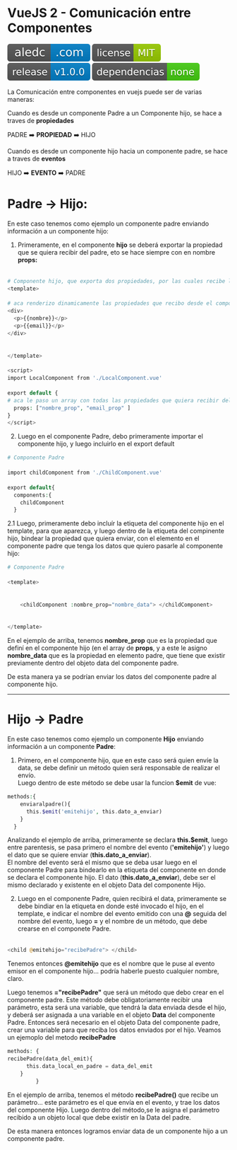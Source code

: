 # VueJS 2 - Comunicación entre Componentes

[![aledc.com](https://github.com/aledc7/Scrum-Certification/blob/master/recursos/aledc.com.svg)](https://aledc.com)
[![License](https://github.com/aledc7/Scrum-Certification/blob/master/recursos/mit-license.svg)](https://aledc.com)
[![GitHub release](https://github.com/aledc7/Scrum-Certification/blob/master/recursos/release.svg)](https://aledc.com)
[![Dependencies](https://github.com/aledc7/Scrum-Certification/blob/master/recursos/dependencias-none.svg)](https://aledc.com)


La Comunicación entre componentes en vuejs puede ser de varias maneras:  


Cuando es desde un componente Padre a un Componente hijo, se hace a traves de __propiedades__  

PADRE :arrow_right: __PROPIEDAD__ :arrow_right: HIJO

Cuando es desde un componente hijo hacia un componente padre, se hace a traves de __eventos__ 

HIJO :arrow_right: __EVENTO__ :arrow_right: PADRE




# Padre -> Hijo:

En este caso tenemos como ejemplo un componente padre enviando información a un componente hijo:


1. Primeramente, en el componente __hijo__ se deberá exportar la propiedad que se quiera recibir del padre, eto se hace siempre con en nombre __props:__   


```php

# Componente hijo, que exporta dos propiedades, por las cuales recibe la data del componente padre.
<template>

# aca renderizo dinamicamente las propiedades que recibo desde el componente padre.  
<div>
  <p>{{nombre}}</p>
  <p>{{email}}</p>  
</div>


</template>

<script>
import LocalComponent from './LocalComponent.vue'

export default {
# aca le paso un array con todas las propiedades que quiera recibir del componente padre.
  props: ["nombre_prop", "email_prop" ]
}
</script>


````


2. Luego en el componente Padre, debo primeramente importar el componente hijo, y luego incluirlo en el export default
```php
# Componente Padre

import childComponent from './ChildComponent.vue'

export default{
  components:{
    childComponent
  }    
````
2.1 Luego, primeramente debo incluír la etiqueta del componente hijo en el template, para que aparezca, y luego dentro de la etiqueta del compinente hijo, bindear la propiedad que quiera enviar, con el elemento en el componente padre que tenga los datos que quiero pasarle al componente hijo:
```php
# Componente Padre

<template>

    
    <childComponent :nombre_prop="nombre_data"> </childComponent>


</template>

````

En el ejemplo de arriba, tenemos __nombre_prop__ que es la propiedad que definí en el componente hijo (en el array de __props__,  y a este le asigno __nombre_data__ que es la propiedad en elemento padre, que tiene que existir previamente dentro del objeto data del componente padre.


De esta manera ya se podrían enviar los datos del componente padre al componente hijo.


________________________________________________________________________________________________________________________

# Hijo -> Padre

En este caso tenemos como ejemplo un componente __Hijo__ enviando información a un componente __Padre__:

1. Primero, en el componente hijo, que en este caso será quien envíe la data, se debe definir un método quien será responsable de realizar el envío.  
Luego dentro de este método se debe usar la funcion __$emit__ de vue:   
```php
methods:{
    enviaralpadre(){
      this.$emit('emitehijo', this.dato_a_enviar)
    }
  }
````
Analizando el ejemplo de arriba, primeramente se declara __this.$emit__, luego entre parentesis, se pasa primero el nombre del evento (__'emitehijo'__) y luego el dato que se quiere enviar (__this.dato_a_enviar__).    
El nombre del evento será el mismo que se deba usar luego en el componente Padre para bindearlo en la etiqueta del componente en donde se declara el componente hijo.
El dato (__this.dato_a_enviar__), debe ser el mismo declarado y existente en el objeto Data del componente Hijo.

2. Luego en el componente Padre, quien recibirá el data, primeramente se debe bindiar en la etiqueta en donde esté invocado el hijo, en el template, e indicar el nombre del evento emitido con una __@__ seguida del nombre del evento, luego __=__ y el nombre de un método, que debe crearse en el componete Padre.

```php

<child @emitehijo="recibePadre"> </child>

````

Tenemos entonces __@emitehijo__  que es el nombre que le puse al evento emisor en el componente hijo... podría haberle puesto cualquier nombre, claro.

Luego tenemos __="recibePadre"__ que será un método que debo crear en el componente padre.
Este método debe obligatoriamente recibir una parámetro, esta será una variable, que tendrá la data enviada desde el hijo, y deberá ser asignada a una variable en el objeto __Data__ del componente Padre. 
  Entonces será necesario en el objeto Data del componente padre, crear una variable para que reciba los datos enviados por el hijo.
Veamos un ejemoplo del metodo __recibePadre__

```php
methods: {
recibePadre(data_del_emit){
      this.data_local_en_padre = data_del_emit
    }
         }
````

En el ejemplo de arriba, tenemos el método __recibePadre()__  que recibe un parámetro... este parámetro es el que envía en el evento, y trae los datos del componente Hijo.
Luego dentro del método,se le asigna el parámetro recibido a un objeto local que debe existir en la Data del padre.

De esta manera entonces logramos enviar data de un componente hijo a un componente padre.















